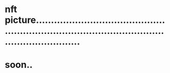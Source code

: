 # nft picture.........................................................................................................................
# soon..
